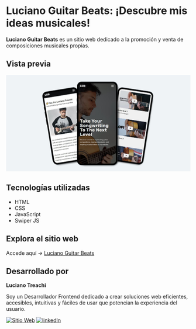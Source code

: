 # Luciano Guitar Beats: ¡Descubre mis ideas musicales!

**Luciano Guitar Beats** es un sitio web dedicado a la promoción y venta de composiciones musicales propias.

## Vista previa

![Captura de pantalla del proyecto](assets/readme/preview.png)

## Tecnologías utilizadas

- HTML
- CSS
- JavaScript
- Swiper JS

## Explora el sitio web

Accede aquí → [Luciano Guitar Beats](https://lucianoguitarbeats.netlify.app/)

## Desarrollado por

**Luciano Treachi**

Soy un Desarrollador Frontend dedicado a crear soluciones web eficientes, accesibles, intuitivas y fáciles de usar que potencian la experiencia del usuario.

[![Sitio Web](https://img.shields.io/badge/Sitio_Web-black?style=for-the-badge&logoColor=white)](https://lucianotreachi.website/)
[![linkedIn](https://img.shields.io/badge/LinkedIn-0077B5?style=for-the-badge&logoColor=white)](https://www.linkedin.com/in/luciano-treachi/)
